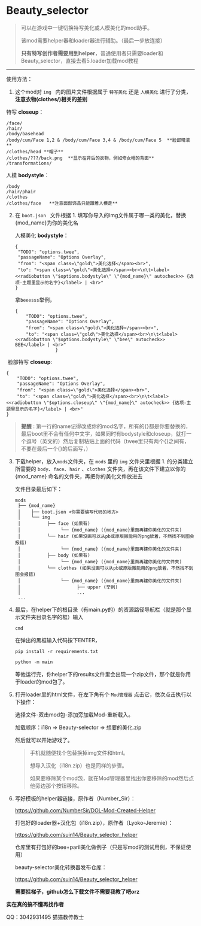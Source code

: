 # Beauty_selector
> 可以在游戏中一键切换特写美化或人模美化的mod助手。
>
> 该mod需要helper器和loader器进行辅助。（最后一步放连接）
>
> **只有特写创作者需要用到helper**，普通使用者只需要loader和Beauty_selector，直接去看5.loader加载mod教程

---

使用方法：

1. 这个mod对 `img ` 内的图片文件根据属于 `特写美化` 还是 `人模美化` 进行了分类，**注意衣物(clothes/)相关的差别**

特写 **closeup**：

```
/face/
/hair/
/body/basehead
/body/cum/Face 1,2 & /body/cum/Face 3,4 & /body/cum/Face 5  **脸部精液**
/clothes/head **帽子**
/clothes/???/back.png  **显示在背后的衣物，例如修女帽的背面**
/transformations/
```

人模 **bodystyle**：

```
/body
/hair/phair
/clothes
/clothes/face 	**注意面部饰品只能跟着人模走**
```



2. 在 `boot.json ` 文件根据 1. 填写你导入的img文件属于哪一类的美化，替换{mod_name}为你的美化名

   人模美化 **bodystyle**：

   ```
   {
   	"TODO": "options.twee",
   	"passageName": "Options Overlay",
   	"from": "<span class=\"gold\">美化选择</span><br>",
   	"to": "<span class=\"gold\">美化选择</span><br>\n\t<label><<radiobutton \"$options.bodystyle\" \"{mod_name}\" autocheck>> {选项-主题里显示的名字}</label> | <br>"
   }
   ```

   拿`beeesss`举例，

   ```
   {
       "TODO": "options.twee",
       "passageName": "Options Overlay",
       "from": "<span class=\"gold\">美化选择</span><br>",
       "to": "<span class=\"gold\">美化选择</span><br>\n\t<label><<radiobutton \"$options.bodystyle\" \"bee\" autocheck>> BEE</label> | <br>"
                  }
   ```

​	脸部特写  **closeup**:

```
{
	"TODO": "options.twee",
	"passageName": "Options Overlay",
	"from": "<span class=\"gold\">美化选择</span><br>",
	"to": "<span class=\"gold\">美化选择</span><br>\n\t<label><<radiobutton \"$options.closeup\" \"{mod_name}\" autocheck>> {选项-主题里显示的名字}</label> | <br>"
}
```

> **提醒** : 第一行的name记得改成你的mod名字，所有的{}都是你要替换的，最后boot里不会有任何中文字，如果同时有bodystyle和closeup，就打一个逗号（英文的）然后复制粘贴上面的代码（twee里只有两个{}之间有，不要在最后一个{}的后面写，）



3. 下载helper，放入`mods`文件夹，在 `mods` 里的 `img` 文件夹里根据 1. 的分类建立所需要的 `body`、`face`、`hair` 、`clothes` 文件夹，再在该文件下建立以你的 {mod_name} 命名的文件夹，再把你的美化文件放进去

   文件目录最后如下：

   ```
   mods
    ├── {mod_name}
    │    ├── boot.json <你需要编写代码的地方>
    │    └── img 
    │    	   ├── face (如果有)
    │    	   		└── {mod_name} ({mod_name}里面再建你美化的文件夹)
    │    	   └── hair (如果没画可以从pb或原版搬能用的png放着，不然找不到图会报错)
    │    	   		└── {mod_name} ({mod_name}里面再建你美化的文件夹)
    │    	   ├── body (如果有)
    │    	   		└── {mod_name} ({mod_name}里面再建你美化的文件夹)
    │    	   └── clothes (如果没画可以从pb或原版搬能用的png放着，不然找不到图会报错)
    │    	   		└── {mod_name} ({mod_name}里面再建你美化的文件夹)
    │    	   			  ├── upper (举例)
    │					  ...
    ...
   ```

   

4. 最后，在helper下的根目录（有main.py的）的资源路径导航栏（就是那个显示文件夹目录名字的框）输入

   ```
   cmd
   ```

   在弹出的黑框输入代码按下ENTER，

   ```
   pip install -r requirements.txt
   ```

   ```python
   python -m main
   ```

   等他运行完，你helper下的results文件里会出现一个zip文件，那个就是你用于loader的mod包了。

   

5. 打开loader里的html文件，在左下角有个 `Mod管理器` 点击它，依次点击执行以下操作：

   选择文件-双击mod包-添加旁加载Mod-重新载入。

   加载顺序：i18n => Beauty-selector => 想要的美化.zip

   然后就可以开始游戏了。

   > 手机就随便找个包替换掉img文件和html。
   >
   > 想导入汉化（i18n.zip）也是同样的步骤。
   >
   > 如果要移除某个mod包，就在Mod管理器里找出你要移除的mod然后点他旁边那个按钮移除。

   

6. 写好模板的helper器链接，原作者（Number_Sir）：

   https://github.com/NumberSir/DOL-Mod-Created-Helper

   打包好的loader器+汉化包（i18n.zip），原作者（Lyoko-Jeremie）：

   https://github.com/suin14/Beauty_selector_helper

   仓库里有打包好的bee+paril美化做例子（只是写mod的测试用例，不保证使用）

   beauty-selector美化转换器发布仓库：

   https://github.com/suin14/Beauty_selector_helper

   **需要挂梯子，github怎么下载文件不需要我教了吧orz**



**实在真的搞不懂再找作者**

QQ：3042931495 猫猫教传教士
